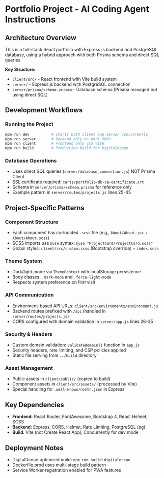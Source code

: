 # Portfolio Project - AI Coding Agent Instructions

## Architecture Overview
This is a full-stack React portfolio with Express.js backend and PostgreSQL database, using a hybrid approach with both Prisma schema and direct SQL queries.

**Key Structure:**
- `client/src/` - React frontend with Vite build system
- `server/` - Express.js backend with PostgreSQL connection
- `server/prisma/schema.prisma` - Database schema (Prisma managed but using direct SQL)

## Development Workflows

### Running the Project
```bash
npm run dev          # Starts both client and server concurrently
npm run server       # Backend only on port 5000  
npm run client       # Frontend only via Vite
npm run build        # Production build for DigitalOcean
```

### Database Operations
- Uses direct SQL queries (`server/database_connection.js`) NOT Prisma Client
- SSL certificate required: `certs/portfolio-db-ca-certificate.crt`
- Schema in `server/prisma/schema.prisma` for reference only
- Example pattern in `server/routes/projects.js` lines 25-45

## Project-Specific Patterns

### Component Structure
- Each component has co-located `.scss` file (e.g., `About/About.jsx` + `About/About.scss`)
- SCSS imports use `@use` syntax: `@use "ProjectCard/ProjectCard.scss"`
- Global styles: `client/src/custom.scss` (Bootstrap override) + `index.scss`

### Theme System
- Dark/light mode via `ThemeContext` with localStorage persistence
- Body classes: `.dark-mode` and `.force-light-mode`
- Respects system preference on first visit

### API Communication
- Environment-based API URLs: `client/src/environments/environment.js`
- Backend routes prefixed with `/api` (handled in `server/routes/projects.js`)
- CORS configured with domain validation in `server/app.js` lines 26-35

### Security & Headers
- Custom domain validation: `validateDomain()` function in `app.js`
- Security headers, rate limiting, and CSP policies applied
- Static file serving from `../build` directory

### Asset Management
- Public assets in `client/public/` (copied to build)
- Component assets in `client/src/assets/` (processed by Vite)
- Special handling for `.well-known/nostr.json` in Express

## Key Dependencies
- **Frontend:** React Router, FontAwesome, Bootstrap 4, React Helmet, SCSS
- **Backend:** Express, CORS, Helmet, Rate Limiting, PostgreSQL (pg)
- **Build:** Vite (not Create React App), Concurrently for dev mode

## Deployment Notes
- DigitalOcean optimized build: `npm run build:digitalocean`
- Dockerfile.prod uses multi-stage build pattern
- Service Worker registration enabled for PWA features
